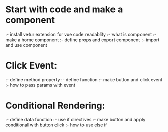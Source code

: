 # Start with code and make a component
 :- install vetur extension for vue code readablity
 :- what is component 
 :- make a home component
 :- define props and export component
 :- import and use component
 
# Click Event:
 :- define method property
 :- define function
 :- make button and click event
 :- how to pass params with event
 
# Conditional Rendering:
 :- define data function
 :- use if directives
 :- make button and apply conditional with button click
 :- how to use else if
 
